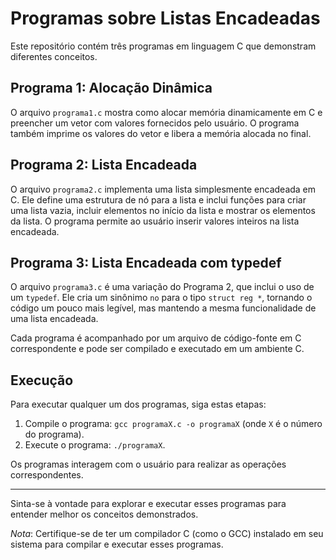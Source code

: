 # Programas sobre Listas Encadeadas

Este repositório contém três programas em linguagem C que demonstram diferentes conceitos.

## Programa 1: Alocação Dinâmica

O arquivo `programa1.c` mostra como alocar memória dinamicamente em C e preencher um vetor com valores fornecidos pelo usuário. O programa também imprime os valores do vetor e libera a memória alocada no final.

## Programa 2: Lista Encadeada

O arquivo `programa2.c` implementa uma lista simplesmente encadeada em C. Ele define uma estrutura de nó para a lista e inclui funções para criar uma lista vazia, incluir elementos no início da lista e mostrar os elementos da lista. O programa permite ao usuário inserir valores inteiros na lista encadeada.

## Programa 3: Lista Encadeada com typedef

O arquivo `programa3.c` é uma variação do Programa 2, que inclui o uso de um `typedef`. Ele cria um sinônimo `no` para o tipo `struct reg *`, tornando o código um pouco mais legível, mas mantendo a mesma funcionalidade de uma lista encadeada.

Cada programa é acompanhado por um arquivo de código-fonte em C correspondente e pode ser compilado e executado em um ambiente C.

## Execução

Para executar qualquer um dos programas, siga estas etapas:

1. Compile o programa: `gcc programaX.c -o programaX` (onde `X` é o número do programa).
2. Execute o programa: `./programaX`.

Os programas interagem com o usuário para realizar as operações correspondentes.

---

Sinta-se à vontade para explorar e executar esses programas para entender melhor os conceitos demonstrados.

*Nota*: Certifique-se de ter um compilador C (como o GCC) instalado em seu sistema para compilar e executar esses programas.
